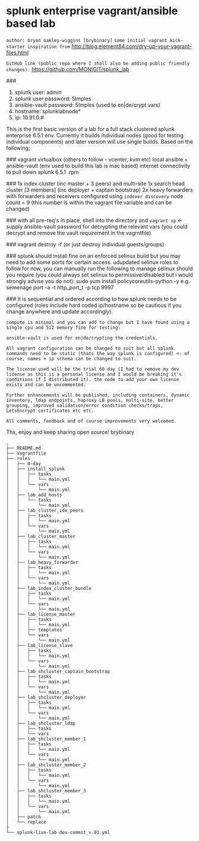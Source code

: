 # splunk enterprise vagrant/ansible based lab

```author: bryan oakley-wiggins [brybinary]``` `some initial vagrant kick-starter inspiration from` http://blog.element84.com/dry-up-your-vagrant-files.html

`GitHub link (public repo where I shall also be adding public friendly changes):` https://github.com/MONIGIT/splunk_lab

###<!-- [credentials +]: -->
1. splunk user: admin
2. splunk user password: 5Imples
3. ansible-vault password: 5Imples (used to en|de/crypt vars)
4. hostname: splunklabnode*
5. ip: 10.91.0.#

This is the first basic version of a lab for a full stack clustered splunk enterprise 6.5.1 env. Currently it builds individual nodes (good for testing individual components) and later version will use single builds. Based on the following;

###<!-- [environment REQ's] -->
vagrant
virtualbox (others to follow - vcenter, kvm etc)
local ansible + ansible-vault (env used to build this lab is mac based)
internet connectivity to pull down splunk 6.5.1 .rpm

###<!-- [lab schema] -->
1x index cluster (inc master + 3 peers) and multi-site
1x search head cluster [3 members] (inc deployer + captain bootstrap)
2x heavy forwarders with forwarders and receivers configured using `indexer discovery`
node count = 9 (this number is within the vagrant file variable and can be changed)

###<!-- [starting up] -->
with all pre-req's in place, shell into the directory and `vagrant up` <- supply ansible-vault password for decrypting the relevant vars (you could decrypt and remove the vault requirement in the vagrntfile)

###<!-- [destroying] -->
vagrant destroy -f (or just destroy individual guests/groups)

###<!-- [selinux] -->
splunk should install fine on an enforced selinux build but you may need to add some ports for certain access. udupdated selinux roles to follow.for now, you can manually run the following to manage selinux should you require (you could always set selinux to permissive/disabled but i would strongly advise you do not):
	sudo yum install policycoreutils-python -y
	e.g. semenage port -a -t http_port_t -p tcp 9997

###<!-- [notes] -->
	It is sequential and ordered according to how splunk needs to be configured (roles include hard coded ip/hostname so be cautious if you change anywhere and update accordingly). 

	compute is minimal and you can add to change but I have found using a single cpu and 512 memory fine for testing.

	ansible-vault is used for en|de/crypting the credentials.

	All vagrant configuration can be changed to suit but all splunk commands need to be static (thats the way splunk is configured) <- of course, names + ip schema can be changed to suit.

	The license used will be the trial 60 day (I had to remove my dev license as this is a personal license and I would be breaking it's conditions if I distributed it). the code to add your own license exists and can be uncommented.

	Further enhancements will be published, including containers, dynamic inventory, ldap endpoints, haproxy LB pools, multi-site, better grouping, improved validation/error condition checks/traps, LetsEncrypt certificates etc etc.

	All comments, feedback and of course improvements very welcomed.

Thx, enjoy and keep sharing open source!
brybinary

```
.
├── README.md
├── Vagrantfile
├── roles
│   ├── 0-day
│   ├── install_splunk
│   │   ├── tasks
│   │   │   └── main.yml
│   │   └── vars
│   │       └── main.yml
│   ├── lab_add_hosts
│   │   └── tasks
│   │       └── main.yml
│   ├── lab_cluster_idx_peers
│   │   ├── tasks
│   │   │   └── main.yml
│   │   └── vars
│   │       └── main.yml
│   ├── lab_cluster_master
│   │   ├── tasks
│   │   │   └── main.yml
│   │   └── vars
│   │       └── main.yml
│   ├── lab_heavy_forwarder
│   │   ├── tasks
│   │   │   └── main.yml
│   │   └── vars
│   │       └── main.yml
│   ├── lab_index_cluster_bundle
│   │   ├── tasks
│   │   │   └── main.yml
│   │   └── vars
│   │       └── main.yml
│   ├── lab_license_master
│   │   ├── tasks
│   │   │   └── main.yml
│   │   ├── templates
│   │   └── vars
│   │       └── main.yml
│   ├── lab_license_slave
│   │   ├── tasks
│   │   │   └── main.yml
│   │   └── vars
│   │       └── main.yml
│   ├── lab_shcluster_captain_bootstrap
│   │   ├── tasks
│   │   │   └── main.yml
│   │   └── vars
│   │       └── main.yml
│   ├── lab_shcluster_deployer
│   │   ├── tasks
│   │   │   └── main.yml
│   │   └── vars
│   │       └── main.yml
│   ├── lab_shcluster_ldap
│   │   ├── tasks
│   │   └── vars
│   ├── lab_shcluster_member_1
│   │   ├── tasks
│   │   │   └── main.yml
│   │   └── vars
│   │       └── main.yml
│   ├── lab_shcluster_member_2
│   │   ├── tasks
│   │   │   └── main.yml
│   │   └── vars
│   │       └── main.yml
│   ├── lab_shcluster_member_3
│   │   ├── tasks
│   │   │   └── main.yml
│   │   └── vars
│   │       └── main.yml
│   ├── patch
│   └── replace
├
└── splunk-live-lab-dev-commit_v.01.yml
```
